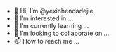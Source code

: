 - 👋 Hi, I’m @yexinhendadejie
- 👀 I’m interested in ...
- 🌱 I’m currently learning ...
- 💞️ I’m looking to collaborate on ...
- 📫 How to reach me ...

<!---
yexinhendadejie/yexinhendadejie is a ✨ special ✨ repository because its `README.md` (this file) appears on your GitHub profile.
You can click the Preview link to take a look at your changes.
--->
